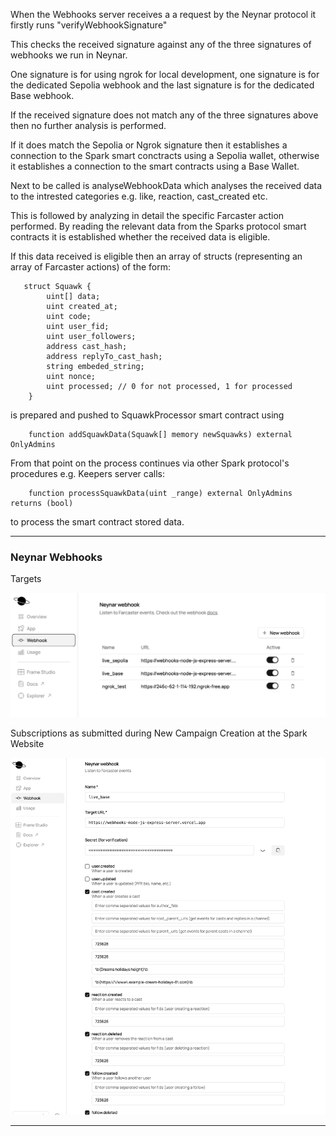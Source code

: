 When the Webhooks server receives a a request by the Neynar protocol it firstly runs "verifyWebhookSignature"

This checks the received signature against any of the three signatures of webhooks we run in Neynar.

One signature is for using ngrok for local development, one signature is for the dedicated Sepolia webhook and the last signature is for the dedicated Base webhook.

If the received signature does not match any of the three signatures above then no further analysis is performed.

If it does match the Sepolia or Ngrok signature then it establishes a connection to the Spark smart conctracts using a Sepolia wallet, otherwise it establishes a connection to the smart contracts using a Base Wallet.

Next to be called is analyseWebhookData which analyses the received data to the intrested categories e.g. like, reaction, cast_created etc.

This is followed by analyzing in detail the specific Farcaster action performed.
By reading the relevant data from the Sparks protocol smart contracts it is established whether the received data is eligible.

If this data received is eligible then an array of structs (representing an array of Farcaster actions) of the form:

```
   struct Squawk {
        uint[] data;
        uint created_at;
        uint code;
        uint user_fid;
        uint user_followers;
        address cast_hash;
        address replyTo_cast_hash;
        string embeded_string;
        uint nonce;
        uint processed; // 0 for not processed, 1 for processed
    }
```

is prepared and pushed to SquawkProcessor smart contract using

```
    function addSquawkData(Squawk[] memory newSquawks) external OnlyAdmins

```

From that point on the process continues via other Spark protocol's procedures
e.g. Keepers server calls:

```
    function processSquawkData(uint _range) external OnlyAdmins returns (bool)
```

to process the smart contract stored data.

---

### Neynar Webhooks

Targets

![alt text](image.png)

Subscriptions as submitted during New Campaign Creation at the Spark Website

![alt text](image-1.png)

---
